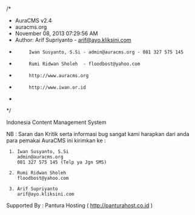 /*
 * AuraCMS v2.4
 * auracms.org
 * November 08, 2013 07:29:56 AM 
 * Author: 	Arif Supriyanto     - arif@ayo.kliksini.com  
 *			Iwan Susyanto, S.Si - admin@auracms.org - 081 327 575 145      
 *			Rumi Ridwan Sholeh  - floodbost@yahoo.com    
 * 			http://www.auracms.org
 *			http://www.iwan.or.id
 *
 */

Indonesia Content Management System

NB : Saran dan Kritik serta informasi bug sangat kami harapkan dari anda para pemakai AuraCMS ini kirimkan ke :

     1. Iwan Susyanto, S.Si
   		admin@auracms.org
   		081 327 575 145 (Telp ya Jgn SMS)

	 2. Rumi Ridwan Sholeh
   		floodbost@yahoo.com
		
	 3. Arif Supriyanto
   		arif@ayo.kliksini.com
		
Supported By : Pantura Hosting ( http://panturahost.co.id )
